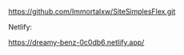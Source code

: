 https://github.com/Immortalxw/SiteSimplesFlex.git

Netlify:

https://dreamy-benz-0c0db6.netlify.app/